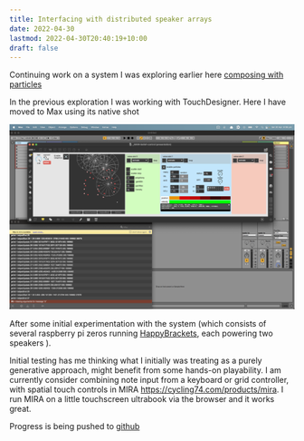```yaml
---
title: Interfacing with distributed speaker arrays
date: 2022-04-30
lastmod: 2022-04-30T20:40:19+10:00
draft: false
---
```


Continuing work on a system I was exploring earlier here
[composing with particles](composing%20with%20particles.md)

In the previous exploration I was working with TouchDesigner.  Here I have moved to Max using its native shot

![](assets/Screen%20Shot%202022-04-30%20at%208.06.06%20pm.png)

After some initial experimentation with the system (which consists of several raspberry pi zeros running  [HappyBrackets](https://www.happybrackets.net/wp/), each powering two speakers ).

Initial testing has me thinking what I initially was treating as a purely generative approach, might benefit from some hands-on playability.  I am currently consider combining note input from a keyboard or grid controller, with spatial touch controls in MIRA https://cycling74.com/products/mira.  I run MIRA on a little touchscreen ultrabook via the browser and it works great.

Progress is being pushed to [github](https://github.com/zealtv/belief-control)

